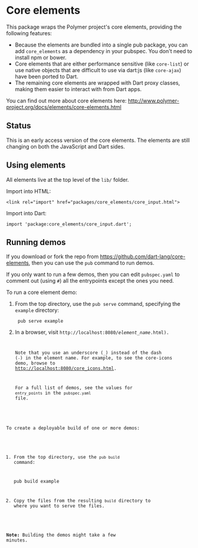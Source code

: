# Core elements

This package wraps the Polymer project's core elements, providing the
following features:

 * Because the elements are bundled into a single pub package, you can add
   `core_elements` as a dependency in your pubspec. You don't need to
   install npm or bower.
 * Core elements that are either performance sensitive (like `core-list`) or
   use native objects that are difficult to use via dart:js (like `core-ajax`)
   have been ported to Dart.
 * The remaining core elements are wrapped with Dart proxy classes, making
   them easier to interact with from Dart apps.
   
You can find out more about core elements here:
http://www.polymer-project.org/docs/elements/core-elements.html


## Status

This is an early access version of the core elements. The elements are still
changing on both the JavaScript and Dart sides.


## Using elements

All elements live at the top level of the `lib/` folder.

Import into HTML:

    <link rel="import" href="packages/core_elements/core_input.html">

Import into Dart:

    import 'package:core_elements/core_input.dart';


## Running demos

If you download or fork the repo from
https://github.com/dart-lang/core-elements,
then you can use the `pub` command to run demos.

If you only want to run a few demos, then you can edit `pubspec.yaml` to
comment out (using `#`) all the entrypoints except the ones you need.

To run a core element demo:

1. From the top directory, use the `pub serve` command, specifying the
   `example` directory:

        pub serve example

2. In a browser, visit <code>http://localhost:8080/<em>element_name</em>.html).

   Note that you use an underscore (`_`) instead of the dash (`-`)
   in the element name.
   For example, to see the core-icons demo, browse to
   <a href="http://localhost:8080/core_icons.html">http://localhost:8080/core_icons.html</a>.

   For a full list of demos, see the values for `entry_points`
   in the `pubspec.yaml` file.


To create a deployable build of one or more demos:

1. From the top directory, use the `pub build` command:

    pub build example

2. Copy the files from the resulting `build` directory to
   where you want to serve the files.

**Note:** Building the demos might take a few minutes.
 